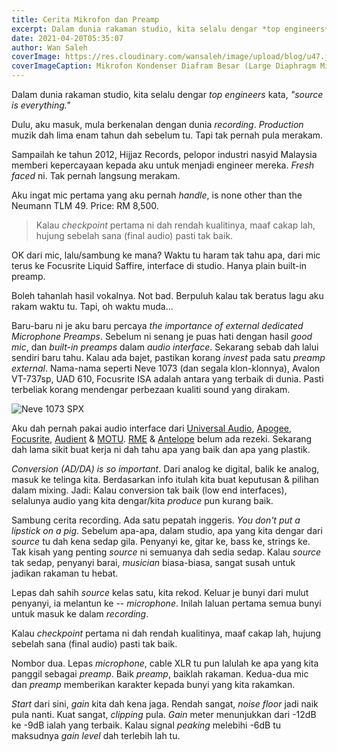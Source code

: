 ```yaml
---
title: Cerita Mikrofon dan Preamp
excerpt: Dalam dunia rakaman studio, kita selalu dengar *top engineers* kata, *"source is everything."*
date: 2021-04-20T05:35:07
author: Wan Saleh
coverImage: https://res.cloudinary.com/wansaleh/image/upload/blog/u47.jpg
coverImageCaption: Mikrofon Kondenser Diafram Besar (Large Diaphragm Microphone) Neumann U-47
---
```


Dalam dunia rakaman studio, kita selalu dengar *top engineers* kata, *"source is everything."*

Dulu, aku masuk, mula berkenalan dengan dunia *recording*. *Production* muzik dah lima enam tahun dah sebelum tu. Tapi tak pernah pula merakam.

Sampailah ke tahun 2012, Hijjaz Records, pelopor industri nasyid Malaysia memberi kepercayaan kepada aku untuk menjadi engineer mereka. *Fresh faced* ni. Tak pernah langsung merakam.

Aku ingat mic pertama yang aku pernah *handle*, is none other than the Neumann TLM 49. Price: RM 8,500.

> Kalau *checkpoint* pertama ni dah rendah kualitinya, maaf cakap lah, hujung sebelah sana (final audio) pasti tak baik.

OK dari mic, lalu/sambung ke mana? Waktu tu haram tak tahu apa, dari mic terus ke Focusrite Liquid Saffire, interface di studio. Hanya plain built-in preamp.

Boleh tahanlah hasil vokalnya. Not bad. Berpuluh kalau tak beratus lagu aku rakam waktu tu. Tapi, oh waktu muda...

Baru-baru ni je aku baru percaya *the importance of external dedicated Microphone Preamps*. Sebelum ni senang je puas hati dengan hasil *good mic*, dan *built-in preamps* dalam *audio interface*. Sekarang sebab dah lalui sendiri baru tahu. Kalau ada bajet, pastikan korang *invest* pada satu *preamp external*. Nama-nama seperti Neve 1073 (dan segala klon-klonnya), Avalon VT-737sp, UAD 610, Focusrite ISA adalah antara yang terbaik di dunia. Pasti terbeliak korang mendengar perbezaan kualiti sound yang dirakam.

![Neve 1073 SPX](https://res.cloudinary.com/wansaleh/image/upload/c_scale,w_1000/v1619939768/blog/neve1073spx.jpg)

Aku dah pernah pakai audio interface dari [Universal Audio](https://uaudio.com), [Apogee](https://apogeedigital.com/), [Focusrite](https://focusrite.com/en), [Audient](https://audient.com/) & [MOTU](https://motu.com/en-us/). [RME](https://www.rme-audio.de/) & [Antelope](https://en.antelopeaudio.com/) belum ada rezeki. Sekarang dah lama sikit buat kerja ni dah tahu apa yang baik dan apa yang plastik.

*Conversion (AD/DA) is so important*. Dari analog ke digital, balik ke analog, masuk ke telinga kita. Berdasarkan info itulah kita buat keputusan & pilihan dalam mixing. Jadi: Kalau conversion tak baik (low end interfaces), selalunya audio yang kita dengar/kita *produce* pun kurang baik.

Sambung cerita recording. Ada satu pepatah inggeris. *You don't put a lipstick on a pig*. Sebelum apa-apa, dalam studio, apa yang kita dengar dari *source* tu dah kena sedap gila. Penyanyi ke, gitar ke, bass ke, strings ke. Tak kisah yang penting *source* ni semuanya dah sedia sedap. Kalau *source* tak sedap, penyanyi barai, *musician* biasa-biasa, sangat susah untuk jadikan rakaman tu hebat.

Lepas dah sahih *source* kelas satu, kita rekod. Keluar je bunyi dari mulut penyanyi, ia melantun ke -- *microphone*. Inilah laluan pertama semua bunyi untuk masuk ke dalam *recording*.

Kalau *checkpoint* pertama ni dah rendah kualitinya, maaf cakap lah, hujung sebelah sana (final audio) pasti tak baik.

Nombor dua. Lepas *microphone*, cable XLR tu pun lalulah ke apa yang kita panggil sebagai *preamp*. Baik *preamp*, baiklah rakaman. Kedua-dua mic dan *preamp* memberikan karakter kepada bunyi yang kita rakamkan.

*Start* dari sini, *gain* kita dah kena jaga. Rendah sangat, *noise floor* jadi naik pula nanti. Kuat sangat, *clipping* pula. *Gain* meter menunjukkan dari -12dB ke -9dB ialah yang terbaik. Kalau signal *peaking* melebihi -6dB tu maksudnya *gain level* dah terlebih lah tu.

